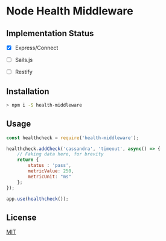 # Node Health Middleware

## Implementation Status

- [x] Express/Connect
- [ ] Sails.js
- [ ] Restify


## Installation

```bash
> npm i -S health-middleware
```

## Usage

```javascript
const healthcheck = require('health-middleware');

healthcheck.addCheck('cassandra', 'timeout', async() => {
    // Faking data here, for brevity
    return {
        status : 'pass',
        metricValue: 250,
        metricUnit: "ms"
    };
});

app.use(healthcheck());
```

## License

[MIT](LICENSE)

